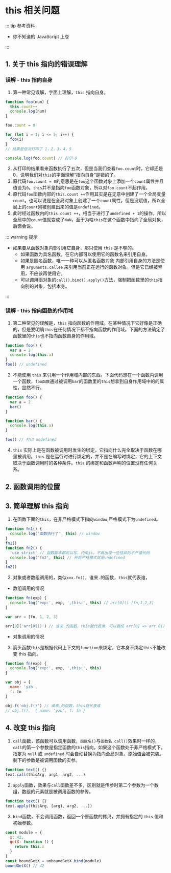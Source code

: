 # this 相关问题

::: tip 参考资料

- 你不知道的 JavaScript 上卷

:::

## 1. 关于 this 指向的错误理解

### 误解 - this 指向自身

1. 第一种常见误解，字面上理解，`this` 指向自身。

```js
function foo(num) {
  this.count++
  console.log(num)
}

foo.count = 0

for (let i = 1; i <= 5; i++) {
  foo(i)
}
// 结果是依次打印了 1，2，3，4，5

console.log(foo.count) // 打印 0
```

2. 从打印的结果看来函数执行了五次，但是当我们查看`foo.count`时，它却还是 0，说明我们对`this`的字面理解“指向自身”是错的了。
3. 原代码`foo.count = 0`的意思是在`foo`这个函数对象上添加一个`count`属性并且值设为`0`。`this`并不是指向`foo`函数对象，所以对`foo.count`不起作用。
4. 原代码`foo`函数内部的`this.count ++`作用其实是在无意中创建了一个全局变量`count`。也可以说是在全局对象上创建了一个`count`属性，但是没赋值，所以全局上的`count`刚被创建出来的值是`undefined`。
5. 此时经过函数内的`this.count ++`，相当于进行了`undefined + 1`的操作，所以全局中的`count`值就变成了`NaN`，至于为啥`this`在这个函数中指向了全局对象，后面会说。

::: warning 提示

- 如果要从函数对象内部引用它自身，那只使用 `this` 是不够的。
  - 如果函数为具名函数，在它内部可以使用它的函数名来引用自身。
  - 如果是匿名函数，唯一一种可以从匿名函数对象 内部引用自身的方法是使用 `arguments.callee` 来引用当前正在运行的函数对象。但是它已经被弃用，不应该再使用它。
  - 可以调用函对象的`call(),bind(),apply()`方法，强制把函数里的`this`指向别的对象，包括本身。

:::

### 误解 - this 指向函数的作用域

1. 第二种常见的误解是，`this` 指向函数的作用域。在某种情况下它好像是正确的，但是要明确`this`在任何情况下都不指向函数的作用域。下面的方法确定了函数里的`this`也不指向函数自身的作用域。

```js
function foo() {
  var a = 2
  console.log(this.a)
}
foo() // undefined
```

2. 不能使用 `this` 来引用一个作用域内部的东西。下面代码想在一个函数内调用一个函数，`foo函数`通过被调用`bar`的函数里的`this`想拿到自身作用域中的的属性，显然不行。

```js
function foo() {
  var a = 2
  bar()
}

function bar() {
  console.log(this.a)
}

foo() // 打印 undefined
```

4. `this` 实际上是在函数被调用时发生的绑定，它指向什么完全取决于函数在哪里被调用。`this` 是在运行时进行绑定的，并不是在编写时绑定，它的上下文取决于函数调用时的各种条件。`this` 的绑定和函数声明的位置没有任何关系。

## 2. 函数调用的位置

## 3. 简单理解 this 指向

1.  在函数下面的`this`，在非严格模式下指向`window`,严格模式下为`undefined`。

```js
function fn1() {
  console.log('函数执行了', this) // window
}
fn1()
function fn2() {
  'use strict' // 函数脚本都可以写，约束js，不再出现一些怪异的不严谨代码
  console.log('fn2', this) // 开启严格模式就是undefined
}
fn2()
```

2. 对象或者数组调用的，类似`xxx.fn()`，谁来`.`的函数，`this`就代表谁，

- 数组调用的情况

```js
function fn(exp) {
  console.log('exp:', exp, ',this:', this) // arr[0]() [fn,1,2,3]
}

var arr = [fn, 1, 2, 3]

arr[0]('arr[0]()') // 谁来.的函数，this就代表谁，可以看成 arr[0] => arr.0()
```

- 对象调用的情况

3. 箭头函数`this`是根据代码上下文的`function`来绑定，它本身不绑定`this`不能改变 this 指向。

```js
function fn(exp) {
  console.log('exp:', exp, ',this:', this)
}

var obj = {
  name: 'yzb',
  f: fn
}

obj.f('obj.f()') // 谁来.的函数，this就代表谁
// obj.f(),  { name: 'yzb', f: fn }
```

## 4. 改变 this 指向

1. `call`函数，该函数可以调用函数，`函数名()`与`函数名.call()`效果时一样的，`call`的第一个参数是指定函数的`this`指向，如果这个函数处于非严格模式下，指定为 `null` 或 `undefined` 时会自动替换为指向全局对象，原始值会被包装。剩下的参数是被调用函数的实参。

```js
function text() {}
text.call(thisArg, arg1, arg2, ...)
```

2. `apply`函数，效果与`call`函数差不多，区别就是传参时第二个参数为一个数组，数组的元素就是被调用函数的参传。

```js
function text() {}
text.apply(thisArg, [arg1, arg2, ...])
```

3. `bind`函数，不会调用函数，返回一个原函数的拷贝，并拥有指定的 `this` 值和初始参数。

```js
const module = {
  x: 42,
  getX: function () {
    return this.x
  }
}
const boundGetX = unboundGetX.bind(module)
boundGetX() // 42
```
